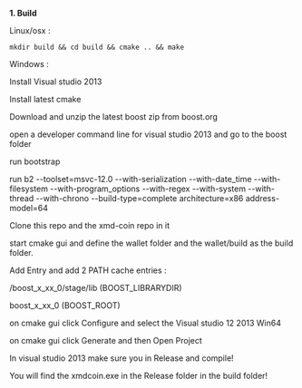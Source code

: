 
**1. Build**

Linux/osx :
```
mkdir build && cd build && cmake .. && make
```


Windows :

Install Visual studio 2013

Install latest cmake

Download and unzip the latest boost zip from boost.org

open a developer command line for visual studio 2013 and go to the boost folder

run bootstrap

run b2 --toolset=msvc-12.0 --with-serialization --with-date_time --with-filesystem --with-program_options --with-regex --with-system --with-thread --with-chrono  --build-type=complete architecture=x86 address-model=64

Clone this repo and the xmd-coin repo in it

start cmake gui and define the wallet folder and the wallet/build as the build folder.

Add Entry and add 2 PATH cache entries :

/boost_x_xx_0/stage/lib (BOOST_LIBRARYDIR)

boost_x_xx_0 (BOOST_ROOT)


on cmake gui click Configure and select the Visual studio 12 2013 Win64

on cmake gui click Generate and then Open Project

In visual studio 2013 make sure you in Release and compile!

You will find the xmdcoin.exe in the Release folder in the build folder!
